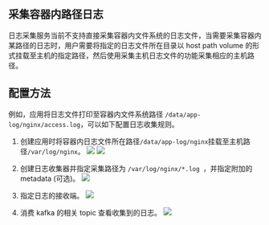 ## 采集容器内路径日志

日志采集服务当前不支持直接采集容器内文件系统的日志文件，当需要采集容器内某路径的日志时，用户需要将指定的日志文件所在目录以 host path volume 的形式挂载至主机的指定路径，然后使用采集主机日志文件的功能采集相应的主机路径。

## 配置方法

例如，应用将日志文件打印至容器内文件系统路径 `/data/app-log/nginx/access.log`，可以如下配置日志收集规则。

1. 创建应用时将容器内日志文件所在路径`/data/app-log/nginx`挂载至主机路径`/var/log/nginx`。
![][1]
![][2]

2. 创建日志收集器并指定采集路径为 `/var/log/nginx/*.log `，并指定附加的 metadata (可选)。
![][3]

3. 指定日志的接收端。
![][4]

4. 消费 kafka 的相关 topic 查看收集到的日志。
![][5]

[1]:http://imgcache.tce.fsphere.cn/static/mc.qcloudimg.com/static/img/f260d93e0c77c2021543a0353b171d7e/image.jpeg
[2]:http://imgcache.tce.fsphere.cn/static/mc.qcloudimg.com/static/img/6a7219a31ac56be11b21fbcc23f6ef88/image.jpeg
[3]:http://imgcache.tce.fsphere.cn/static/mc.qcloudimg.com/static/img/8b5594d5bd36c4ee28f769fe1bc86301/4VA%7D2PX0SYKF%60B2P%7ENTICQG.png
[4]:http://imgcache.tce.fsphere.cn/static/mc.qcloudimg.com/static/img/0fe6bed71772b09231771e320a789e9d/image.jpeg
[5]:http://imgcache.tce.fsphere.cn/static/mc.qcloudimg.com/static/img/32f72a65f46f33d67a93d1a9a3f3e3d1/hostlogwithmetadata.jpeg




